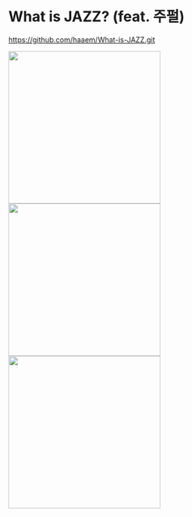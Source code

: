 # What is JAZZ? (feat. 주펄)

https://github.com/haaem/What-is-JAZZ.git

<img src="https://user-images.githubusercontent.com/113160789/200035224-7754badf-335a-4bc7-99df-e651582f75c5.png" width="300" align="left">
<img src="https://user-images.githubusercontent.com/113160789/200035244-92935c6a-45a4-4105-b1f8-9835f7991d04.png" width="300" align="left">
<img src="https://user-images.githubusercontent.com/113160789/200035257-6bb69c36-f202-4cd7-add6-c30133bf659f.png" width="300" align="left">

